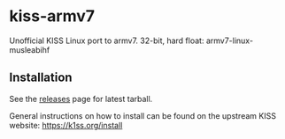 # kiss-armv7
Unofficial KISS Linux port to armv7. 32-bit, hard float: armv7-linux-musleabihf

## Installation
See the [releases](https://github.com/jedavies-dev/kiss-armv7/releases) page for latest tarball.

General instructions on how to install can be found on the upstream KISS website: https://k1ss.org/install
